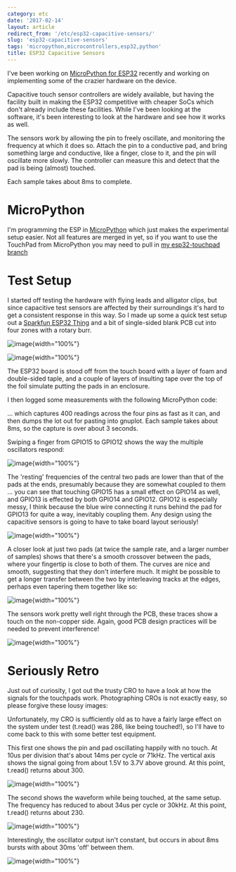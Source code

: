 ```yaml
---
category: etc
date: '2017-02-14'
layout: article
redirect_from: '/etc/esp32-capacitive-sensors/'
slug: 'esp32-capacitive-sensors'
tags: 'micropython,microcontrollers,esp32,python'
title: ESP32 Capacitive Sensors
---
```


I've been working on [MicroPython for ESP32](/python/micropython/)
recently and working on implementing some of the crazier hardware on the
device.

Capacitive touch sensor controllers are widely available, but having the
facility built in making the ESP32 competitive with cheaper SoCs which
don't already include these facilities. While I've been looking at the
software, it's been interesting to look at the hardware and see how it
works as well.

The sensors work by allowing the pin to freely oscillate, and monitoring
the frequency at which it does so. Attach the pin to a conductive pad,
and bring something large and conductive, like a finger, close to it,
and the pin will oscillate more slowly. The controller can measure this
and detect that the pad is being (almost) touched.

Each sample takes about 8ms to complete.

MicroPython
===========

I'm programming the ESP in [MicroPython](/python/micropython/) which
just makes the experimental setup easier. Not all features are merged in
yet, so if you want to use the TouchPad from MicroPython you may need to
pull in [my esp32-touchpad
branch](https://github.com/nickzoic/micropython-esp32/tree/esp32-touchpad)

Test Setup
==========

I started off testing the hardware with flying leads and alligator
clips, but since capacitive test sensors are affected by their
surroundings it's hard to get a consistent response in this way. So I
made up some a quick test setup out a [Sparkfun ESP32
Thing](https://www.sparkfun.com/products/13907) and a bit of
single-sided blank PCB cut into four zones with a rotary burr.

![image](%7Cfilename%7C/images/esp32touch/A2141668.JPG){width="100%"}

![image](%7Cfilename%7C/images/esp32touch/A2141670.JPG){width="100%"}

The ESP32 board is stood off from the touch board with a layer of foam
and double-sided taple, and a couple of layers of insulting tape over
the top of the foil simulate putting the pads in an enclosure.

I then logged some measurements with the following MicroPython code:

... which captures 400 readings across the four pins as fast as it can,
and then dumps the lot out for pasting into gnuplot. Each sample takes
about 8ms, so the capture is over about 3 seconds.

Swiping a finger from GPIO15 to GPIO12 shows the way the multiple
oscillators respond:

![image](%7Cfilename%7C/images/esp32touch/data-insulator.svg){width="100%"}

The 'resting' frequencies of the central two pads are lower than that of
the pads at the ends, presumably because they are somewhat coupled to
them ... you can see that touching GPIO15 has a small effect on GPIO14
as well, and GPIO13 is effected by both GPIO14 and GPIO12. GPIO12 is
especially messy, I think because the blue wire connecting it runs
behind the pad for GPIO13 for quite a way, inevitably coupling them. Any
design using the capacitive sensors is going to have to take board
layout seriously!

![image](%7Cfilename%7C/images/esp32touch/data-center.svg){width="100%"}

A closer look at just two pads (at twice the sample rate, and a larger
number of samples) shows that there's a smooth crossover between the
pads, where your fingertip is close to both of them. The curves are nice
and smooth, suggesting that they don't interfere much. It might be
possible to get a longer transfer between the two by interleaving tracks
at the edges, perhaps even tapering them together like so:

![image](%7Cfilename%7C/images/esp32touch/A2141671.JPG){width="100%"}

The sensors work pretty well right through the PCB, these traces show a
touch on the non-copper side. Again, good PCB design practices will be
needed to prevent interference!

![image](%7Cfilename%7C/images/esp32touch/data-reverse.svg){width="100%"}

Seriously Retro
===============

Just out of curiosity, I got out the trusty CRO to have a look at how
the signals for the touchpads work. Photographing CROs is not exactly
easy, so please forgive these lousy images:

Unfortunately, my CRO is sufficiently old as to have a fairly large
effect on the system under test (t.read() was 286, like being touched!),
so I'll have to come back to this with some better test equipment.

This first one shows the pin and pad oscillating happily with no touch.
At 10us per division that's about 14ms per cycle or 71kHz. The vertical
axis shows the signal going from about 1.5V to 3.7V above ground. At
this point, t.read() returns about 300.

![image](%7Cfilename%7C/images/esp32touch/A2141658.JPG){width="100%"}

The second shows the waveform while being touched, at the same setup.
The frequency has reduced to about 34us per cycle or 30kHz. At this
point, t.read() returns about 230.

![image](%7Cfilename%7C/images/esp32touch/A2141660.JPG){width="100%"}

Interestingly, the oscillator output isn't constant, but occurs in about
8ms bursts with about 30ms 'off' between them.

![image](%7Cfilename%7C/images/esp32touch/A2141664.JPG){width="100%"}
